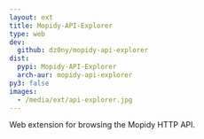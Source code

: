 ```yaml
---
layout: ext
title: Mopidy-API-Explorer
type: web
dev:
  github: dz0ny/mopidy-api-explorer
dist:
  pypi: Mopidy-API-Explorer
  arch-aur: mopidy-api-explorer
py3: false
images:
  - /media/ext/api-explorer.jpg
---
```


Web extension for browsing the Mopidy HTTP API.
